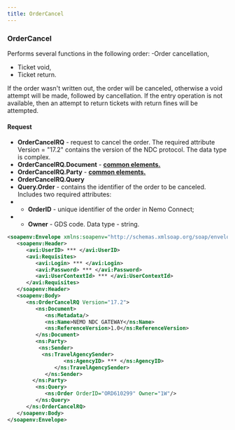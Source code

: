 ```yaml
---
title: OrderCancel
---
```


### OrderCancel
Performs several functions in the following order:
-Order cancellation,
- Ticket void,
- Ticket return.

If the order wasn't written out, the order will be canceled, otherwise a void attempt will be made, followed by cancellation. If the entry operation is not available, then an attempt to return tickets with return fines will be attempted.

#### Request
-  **OrderCancelRQ** - request to cancel the order. The required attribute Version = "17.2" contains the version of the NDC protocol. The data type is complex.
-  **OrderCancelRQ.Document** - **[common elements.](/Ndc/ndc_element)**
-  **OrderCancelRQ.Party** - **[common elements.](/Ndc/ndc_element)**
-  **OrderCancelRQ.Query**
-  **Query.Order** - contains the identifier of the order to be canceled. Includes two required attributes:
-  - **OrderID** - unique identifier of the order in Nemo Connect;
-  - **Owner** - GDS code. Data type - string.


```xml
<soapenv:Envelope xmlns:soapenv="http://schemas.xmlsoap.org/soap/envelope/" xmlns:avi="http://nemo.travel/AviaNDC" xmlns:ns="http://www.iata.org/IATA/EDIST/2017.2">
   <soapenv:Header>
      <avi:UserID> *** </avi:UserID>
      <avi:Requisites>
         <avi:Login> *** </avi:Login>
         <avi:Password> *** </avi:Password>
         <avi:UserContextId> *** </avi:UserContextId>
      </avi:Requisites>
   </soapenv:Header>
   <soapenv:Body>
      <ns:OrderCancelRQ Version="17.2">
         <ns:Document>
            <ns:Metadata/>
            <ns:Name>NEMO NDC GATEWAY</ns:Name>
            <ns:ReferenceVersion>1.0</ns:ReferenceVersion>
         </ns:Document>
         <ns:Party>
          <ns:Sender>
           <ns:TravelAgencySender>
                  <ns:AgencyID> *** </ns:AgencyID>
               </ns:TravelAgencySender>            
            </ns:Sender>
        </ns:Party>
         <ns:Query>
            <ns:Order OrderID="ORD610299" Owner="1W"/>
         </ns:Query>
      </ns:OrderCancelRQ>
   </soapenv:Body>
</soapenv:Envelope>
```